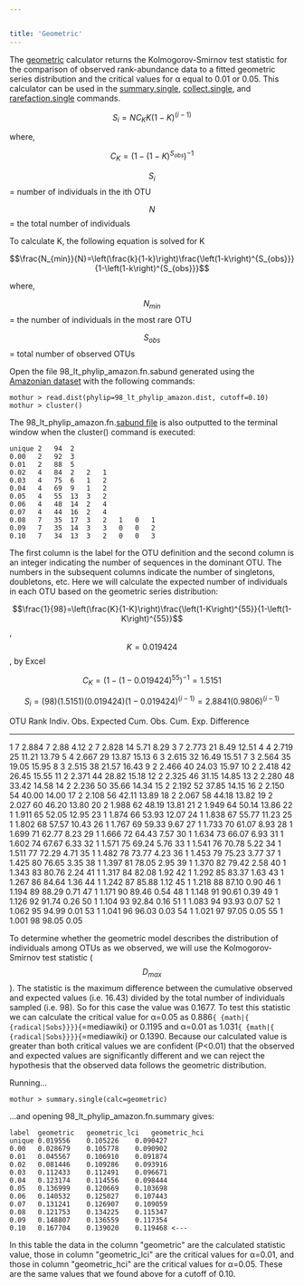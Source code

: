 ```yaml
---


title: 'Geometric'
---
```

The [geometric](geometric) calculator returns the
Kolmogorov-Smirnov test statistic for the comparison of observed
rank-abundance data to a fitted geometric series distribution and the
critical values for α equal to 0.01 or 0.05. This calculator can be used
in the [summary.single](summary.single),
[collect.single](collect.single), and
[rarefaction.single](rarefaction.single) commands.

$$S_i=NC_K K\left(1-K\right)^\left(i-1\right)$$

where,

$$C_K=\left(1-\left(1-K \right)^{S_{obs}} \right)^{-1}$$

$$S_i$$ = number of individuals in the ith OTU

$$N$$ = the total number of individuals

To calculate K, the following equation is solved for K

$$\frac{N_{min}}{N}=\left(\frac{k}{1-k}\right)\frac{\left(1-k\right)^{S_{obs}}}{1-\left(1-k\right)^{S_{obs}}}$$

where,

$$N_{min}$$ = the number of individuals in the most rare OTU

$$S_{obs}$$ = total number of observed OTUs

Open the file 98\_lt\_phylip\_amazon.fn.sabund generated using the [
Amazonian dataset](Media:AmazonData.zip) with the following
commands:

    mothur > read.dist(phylip=98_lt_phylip_amazon.dist, cutoff=0.10)
    mothur > cluster()

The 98\_lt\_phylip\_amazon.fn.[sabund file](sabund_file) is
also outputted to the terminal window when the cluster() command is
executed:

    unique 2   94  2   
    0.00   2   92  3   
    0.01   2   88  5   
    0.02   4   84  2   2   1   
    0.03   4   75  6   1   2   
    0.04   4   69  9   1   2   
    0.05   4   55  13  3   2   
    0.06   4   48  14  2   4   
    0.07   4   44  16  2   4   
    0.08   7   35  17  3   2   1   0   1   
    0.09   7   35  14  3   3   0   0   2   
    0.10   7   34  13  3   2   0   0   3   

The first column is the label for the OTU definition and the second
column is an integer indicating the number of sequences in the dominant
OTU. The numbers in the subsequent columns indicate the number of
singletons, doubletons, etc. Here we will calculate the expected number
of individuals in each OTU based on the geometric series distribution:

$$\frac{1}{98}=\left(\frac{K}{1-K}\right)\frac{\left(1-K\right)^{55}}{1-\left(1-K\right)^{55}}$$,
$$K = 0.019424$$, by Excel

$$C_K=\left(1-\left(1-0.019424 \right)^{55} \right)^{-1} = 1.5151$$

$$S_i=\left(98\right)\left(1.5151\right) \left(0.019424\right) \left(1-0.019424\right)^\left(i-1\right) = 2.8841\left(0.9806\right)^\left(i-1\right)$$

  OTU Rank   Indiv. Obs.   Expected   Cum. Obs.   Cum. Exp.   Difference
  ---------- ------------- ---------- ----------- ----------- ------------
  1          7             2.884      7           2.88        4.12
  2          7             2.828      14          5.71        8.29
  3          7             2.773      21          8.49        12.51
  4          4             2.719      25          11.21       13.79
  5          4             2.667      29          13.87       15.13
  6          3             2.615      32          16.49       15.51
  7          3             2.564      35          19.05       15.95
  8          3             2.515      38          21.57       16.43
  9          2             2.466      40          24.03       15.97
  10         2             2.418      42          26.45       15.55
  11         2             2.371      44          28.82       15.18
  12         2             2.325      46          31.15       14.85
  13         2             2.280      48          33.42       14.58
  14         2             2.236      50          35.66       14.34
  15         2             2.192      52          37.85       14.15
  16         2             2.150      54          40.00       14.00
  17         2             2.108      56          42.11       13.89
  18         2             2.067      58          44.18       13.82
  19         2             2.027      60          46.20       13.80
  20         2             1.988      62          48.19       13.81
  21         2             1.949      64          50.14       13.86
  22         1             1.911      65          52.05       12.95
  23         1             1.874      66          53.93       12.07
  24         1             1.838      67          55.77       11.23
  25         1             1.802      68          57.57       10.43
  26         1             1.767      69          59.33       9.67
  27         1             1.733      70          61.07       8.93
  28         1             1.699      71          62.77       8.23
  29         1             1.666      72          64.43       7.57
  30         1             1.634      73          66.07       6.93
  31         1             1.602      74          67.67       6.33
  32         1             1.571      75          69.24       5.76
  33         1             1.541      76          70.78       5.22
  34         1             1.511      77          72.29       4.71
  35         1             1.482      78          73.77       4.23
  36         1             1.453      79          75.23       3.77
  37         1             1.425      80          76.65       3.35
  38         1             1.397      81          78.05       2.95
  39         1             1.370      82          79.42       2.58
  40         1             1.343      83          80.76       2.24
  41         1             1.317      84          82.08       1.92
  42         1             1.292      85          83.37       1.63
  43         1             1.267      86          84.64       1.36
  44         1             1.242      87          85.88       1.12
  45         1             1.218      88          87.10       0.90
  46         1             1.194      89          88.29       0.71
  47         1             1.171      90          89.46       0.54
  48         1             1.148      91          90.61       0.39
  49         1             1.126      92          91.74       0.26
  50         1             1.104      93          92.84       0.16
  51         1             1.083      94          93.93       0.07
  52         1             1.062      95          94.99       0.01
  53         1             1.041      96          96.03       0.03
  54         1             1.021      97          97.05       0.05
  55         1             1.001      98          98.05       0.05

To determine whether the geometric model describes the distribution of
individuals among OTUs as we observed, we will use the
Kolmogorov-Smirnov test statistic ($$D_{max}$$). The statistic is the
maximum difference between the cumulative observed and expected values
(i.e. 16.43) divided by the total number of individuals sampled (i.e.
98). So for this case the value was 0.1677. To test this statistic we
can calculate the critical value for α=0.05 as
0.886`{ {math|{ {radical|Sobs}}}}`{=mediawiki} or 0.1195 and α=0.01 as
1.031`{ {math|{ {radical|Sobs}}}}`{=mediawiki} or 0.1390. Because our
calculated value is greater than both critical values we are confident
(P\<0.01) that the observed and expected values are significantly
different and we can reject the hypothesis that the observed data
follows the geometric distribution.

Running\...

    mothur > summary.single(calc=geometric)

\...and opening 98\_lt\_phylip\_amazon.fn.summary gives:

    label  geometric   geometric_lci   geometric_hci
    unique 0.019556    0.105226    0.090427
    0.00   0.028679    0.105778    0.090902
    0.01   0.045567    0.106910    0.091874
    0.02   0.081446    0.109286    0.093916
    0.03   0.112433    0.112491    0.096671
    0.04   0.123174    0.114556    0.098444
    0.05   0.136999    0.120669    0.103698
    0.06   0.140532    0.125027    0.107443
    0.07   0.131241    0.126907    0.109059
    0.08   0.121753    0.134225    0.115347
    0.09   0.148807    0.136559    0.117354
    0.10   0.167704    0.139020    0.119468 <---

In this table the data in the column \"geometric\" are the calculated
statistic value, those in column \"geometric\_lci\" are the critical
values for α=0.01, and those in column \"geometric\_hci\" are the
critical values for α=0.05. These are the same values that we found
above for a cutoff of 0.10.
